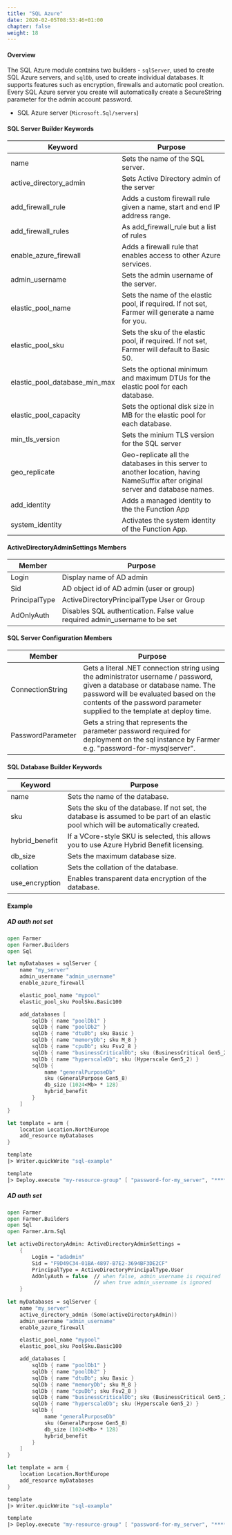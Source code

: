 ```yaml
---
title: "SQL Azure"
date: 2020-02-05T08:53:46+01:00
chapter: false
weight: 18
---
```


#### Overview
The SQL Azure module contains two builders - `sqlServer`, used to create SQL Azure servers, and `sqlDb`, used to create individual databases. It supports features such as encryption, firewalls and automatic pool creation. Every SQL Azure server you create will automatically create a SecureString parameter for the admin account password.

* SQL Azure server (`Microsoft.Sql/servers`)

#### SQL Server Builder Keywords
| Keyword | Purpose                                                                                                                         |
|-|---------------------------------------------------------------------------------------------------------------------------------|
| name | Sets the name of the SQL server.                                                                                                |
| active_directory_admin | Sets Active Directory admin of the server                                                                               |
| add_firewall_rule | Adds a custom firewall rule given a name, start and end IP address range.                                                       |
| add_firewall_rules | As add_firewall_rule but a list of rules                                                                                        |
| enable_azure_firewall | Adds a firewall rule that enables access to other Azure services.                                                               |
| admin_username | Sets the admin username of the server.                                                                                          |
| elastic_pool_name | Sets the name of the elastic pool, if required. If not set, Farmer will generate a name for you.                                |
| elastic_pool_sku | Sets the sku of the elastic pool, if required. If not set, Farmer will default to Basic 50.                                     |
| elastic_pool_database_min_max | Sets the optional minimum and maximum DTUs for the elastic pool for each database.                                              |
| elastic_pool_capacity | Sets the optional disk size in MB for the elastic pool for each database.                                                       |
| min_tls_version | Sets the minium TLS version for the SQL server                                                                                  |
| geo_replicate | Geo-replicate all the databases in this server to another location, having NameSuffix after original server and database names. |
| add_identity | Adds a managed identity to the the Function App |
| system_identity | Activates the system identity of the Function App. |

#### ActiveDirectoryAdminSettings Members
| Member | Purpose                                                                    |
|-|----------------------------------------------------------------------------|
| Login | Display name of AD admin                                                   |
| Sid | AD object id of AD admin (user or group)                                   |
| PrincipalType | ActiveDirectoryPrincipalType User or Group                                 |
| AdOnlyAuth | Disables SQL authentication. False value required admin_username to be set |

#### SQL Server Configuration Members
| Member | Purpose |
|-|-|
| ConnectionString | Gets a literal .NET connection string using the administrator username / password, given a database or database name. The password will be evaluated based on the contents of the password parameter supplied to the template at deploy time. |
| PasswordParameter | Gets a string that represents the parameter password required for deployment on the sql instance by Farmer e.g. "password-for-mysqlserver".

#### SQL Database Builder Keywords

| Keyword | Purpose |
|-|-|
| name | Sets the name of the database. |
| sku | Sets the sku of the database. If not set, the database is assumed to be part of an elastic pool which will be automatically created. |
| hybrid_benefit | If a VCore-style SKU is selected, this allows you to use Azure Hybrid Benefit licensing. |
| db_size | Sets the maximum database size. |
| collation | Sets the collation of the database. |
| use_encryption | Enables transparent data encryption of the database. |

#### Example

##### AD auth not set
```fsharp
open Farmer
open Farmer.Builders
open Sql

let myDatabases = sqlServer {
    name "my_server"
    admin_username "admin_username"
    enable_azure_firewall

    elastic_pool_name "mypool"
    elastic_pool_sku PoolSku.Basic100

    add_databases [
        sqlDb { name "poolDb1" }
        sqlDb { name "poolDb2" }
        sqlDb { name "dtuDb"; sku Basic }
        sqlDb { name "memoryDb"; sku M_8 }
        sqlDb { name "cpuDb"; sku Fsv2_8 }
        sqlDb { name "businessCriticalDb"; sku (BusinessCritical Gen5_2) }
        sqlDb { name "hyperscaleDb"; sku (Hyperscale Gen5_2) }
        sqlDb {
            name "generalPurposeDb"
            sku (GeneralPurpose Gen5_8)
            db_size (1024<Mb> * 128)
            hybrid_benefit
        }
    ]
}

let template = arm {
    location Location.NorthEurope
    add_resource myDatabases
}

template
|> Writer.quickWrite "sql-example"

template
|> Deploy.execute "my-resource-group" [ "password-for-my_server", "*****" ]
```

##### AD auth set
```fsharp
open Farmer
open Farmer.Builders
open Sql
open Farmer.Arm.Sql

let activeDirectoryAdmin: ActiveDirectoryAdminSettings =
    {
        Login = "adadmin"
        Sid = "F9D49C34-01BA-4897-B7E2-3694BF3DE2CF"
        PrincipalType = ActiveDirectoryPrincipalType.User
        AdOnlyAuth = false  // when false, admin_username is required
                            // when true admin_username is ignored
    }
                        
let myDatabases = sqlServer {
    name "my_server"
    active_directory_admin (Some(activeDirectoryAdmin))
    admin_username "admin_username"
    enable_azure_firewall

    elastic_pool_name "mypool"
    elastic_pool_sku PoolSku.Basic100

    add_databases [
        sqlDb { name "poolDb1" }
        sqlDb { name "poolDb2" }
        sqlDb { name "dtuDb"; sku Basic }
        sqlDb { name "memoryDb"; sku M_8 }
        sqlDb { name "cpuDb"; sku Fsv2_8 }
        sqlDb { name "businessCriticalDb"; sku (BusinessCritical Gen5_2) }
        sqlDb { name "hyperscaleDb"; sku (Hyperscale Gen5_2) }
        sqlDb {
            name "generalPurposeDb"
            sku (GeneralPurpose Gen5_8)
            db_size (1024<Mb> * 128)
            hybrid_benefit
        }
    ]
}

let template = arm {
    location Location.NorthEurope
    add_resource myDatabases
}

template
|> Writer.quickWrite "sql-example"

template
|> Deploy.execute "my-resource-group" [ "password-for-my_server", "*****" ]
```